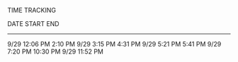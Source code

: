 TIME TRACKING

DATE    START       END
----    --------    --------
9/29    12:06 PM    2:10 PM
9/29    3:15 PM     4:31 PM
9/29    5:21 PM     5:41 PM
9/29    7:20 PM     10:30 PM
9/29    11:52 PM      
